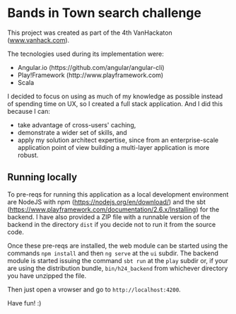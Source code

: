 # Bands in Town search challenge

This project was created as part of the 4th VanHackaton (www.vanhack.com). 

The tecnologies used during its implementation were: 
<ul>
  <li> Angular.io (https://github.com/angular/angular-cli)
  <li> Play!Framework (http://www.playframework.com)
  <li> Scala
</ul>

I decided to focus on using as much of my knowledge as possible instead of spending time on UX, so I created a full stack application. And I did this because I can:
<ul>
  <li>take advantage of cross-users' caching,</li>
  <li>demonstrate a wider set of skills, and</li>
  <li>apply my solution architect expertise, since from an enterprise-scale application point of view building a multi-layer application is more robust.</li>
</ul>

## Running locally

To pre-reqs for running this application as a local development environment are NodeJS with npm (https://nodejs.org/en/download/) and the 
sbt (https://www.playframework.com/documentation/2.6.x/Installing) for the backend. I have also provided a ZIP file with a runnable version of the backend in the directory `dist` if you decide not to run it from the source code.

Once these pre-reqs are installed, the web module can be started using the commands `npm install` and then `ng serve` at the `ui` subdir. The backend module is started issuing the command `sbt run` at the `play` subdir or, if your are using the distribution bundle, `bin/h24_backend` from whichever directory you have unzipped the file.

Then just open a vrowser and go to `http://localhost:4200`.


Have fun! :)
